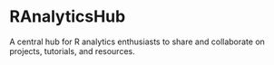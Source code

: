 # RAnalyticsHub
 A central hub for R analytics enthusiasts to share and collaborate on projects, tutorials, and resources.

